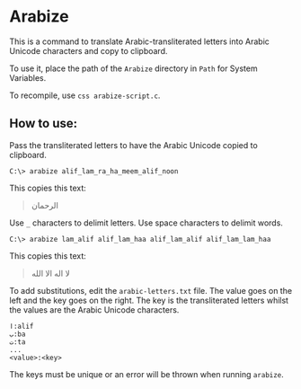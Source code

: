 # Arabize

This is a command to translate Arabic-transliterated letters into Arabic Unicode characters and copy to clipboard.

To use it, place the path of the `Arabize` directory in `Path` for System Variables.

To recompile, use `css arabize-script.c`.

## How to use:

Pass the transliterated letters to have the Arabic Unicode copied to clipboard.

```
C:\> arabize alif_lam_ra_ha_meem_alif_noon
```

This copies this text:

> الرحمان 

Use `_` characters to delimit letters. Use space characters to delimit words.

```
C:\> arabize lam_alif alif_lam_haa alif_lam_alif alif_lam_lam_haa
```

This copies this text:

> لا اله الا الله 

To add substitutions, edit the `arabic-letters.txt` file. The value goes on the left and the key goes on the right. The key is the transliterated letters whilst the values are the Arabic Unicode characters.

```
ا:alif
ب:ba
ت:ta
...
<value>:<key>
```

The keys must be unique or an error will be thrown when running `arabize`.